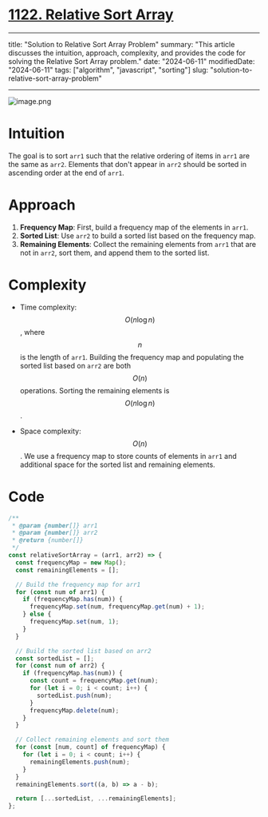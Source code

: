# [1122. Relative Sort Array](https://leetcode.com/problems/relative-sort-array/description)

---

title: "Solution to Relative Sort Array Problem"
summary: "This article discusses the intuition, approach, complexity, and provides the code for solving the Relative Sort Array problem."
date: "2024-06-11"
modifiedDate: "2024-06-11"
tags: ["algorithm", "javascript", "sorting"]
slug: "solution-to-relative-sort-array-problem"

---

![image.png](https://assets.leetcode.com/users/images/af782133-2fb1-415c-96c1-20a8de4928de_1718114064.8717408.png)

# Intuition

The goal is to sort `arr1` such that the relative ordering of items in `arr1` are the same as `arr2`. Elements that don't appear in `arr2` should be sorted in ascending order at the end of `arr1`.

# Approach

1. **Frequency Map**: First, build a frequency map of the elements in `arr1`.
2. **Sorted List**: Use `arr2` to build a sorted list based on the frequency map.
3. **Remaining Elements**: Collect the remaining elements from `arr1` that are not in `arr2`, sort them, and append them to the sorted list.

# Complexity

- Time complexity: $$O(n \log n)$$, where $$n$$ is the length of `arr1`. Building the frequency map and populating the sorted list based on `arr2` are both $$O(n)$$ operations. Sorting the remaining elements is $$O(n \log n)$$.

- Space complexity:$$O(n)$$. We use a frequency map to store counts of elements in `arr1` and additional space for the sorted list and remaining elements.

# Code

```javascript
/**
 * @param {number[]} arr1
 * @param {number[]} arr2
 * @return {number[]}
 */
const relativeSortArray = (arr1, arr2) => {
  const frequencyMap = new Map();
  const remainingElements = [];

  // Build the frequency map for arr1
  for (const num of arr1) {
    if (frequencyMap.has(num)) {
      frequencyMap.set(num, frequencyMap.get(num) + 1);
    } else {
      frequencyMap.set(num, 1);
    }
  }

  // Build the sorted list based on arr2
  const sortedList = [];
  for (const num of arr2) {
    if (frequencyMap.has(num)) {
      const count = frequencyMap.get(num);
      for (let i = 0; i < count; i++) {
        sortedList.push(num);
      }
      frequencyMap.delete(num);
    }
  }

  // Collect remaining elements and sort them
  for (const [num, count] of frequencyMap) {
    for (let i = 0; i < count; i++) {
      remainingElements.push(num);
    }
  }
  remainingElements.sort((a, b) => a - b);

  return [...sortedList, ...remainingElements];
};
```
